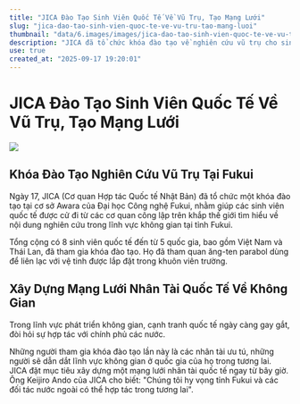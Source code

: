 ```yaml
---
title: "JICA Đào Tạo Sinh Viên Quốc Tế Về Vũ Trụ, Tạo Mạng Lưới"
slug: "jica-dao-tao-sinh-vien-quoc-te-ve-vu-tru-tao-mang-luoi"
thumbnail: "data/6.images/images/jica-dao-tao-sinh-vien-quoc-te-ve-vu-tru-tao-mang-luoi.webp"
description: "JICA đã tổ chức khóa đào tạo về nghiên cứu vũ trụ cho sinh viên quốc tế tại Đại học Công nghệ Fukui, nhằm xây dựng mạng lưới nhân tài quốc tế trong lĩnh vực này. Nhiều sinh viên Việt Nam cũng tham gia."
use: true
created_at: "2025-09-17 19:20:01"
---
```


# JICA Đào Tạo Sinh Viên Quốc Tế Về Vũ Trụ, Tạo Mạng Lưới

![](/images/20250917-90013965-ftb-000-2-view.webp)

## Khóa Đào Tạo Nghiên Cứu Vũ Trụ Tại Fukui

Ngày 17, JICA (Cơ quan Hợp tác Quốc tế Nhật Bản) đã tổ chức một khóa đào tạo tại cơ sở Awara của Đại học Công nghệ Fukui, nhằm giúp các sinh viên quốc tế được cử đi từ các cơ quan công lập trên khắp thế giới tìm hiểu về nội dung nghiên cứu trong lĩnh vực không gian tại tỉnh Fukui.

Tổng cộng có 8 sinh viên quốc tế đến từ 5 quốc gia, bao gồm Việt Nam và Thái Lan, đã tham gia khóa đào tạo. Họ đã tham quan ăng-ten parabol dùng để liên lạc với vệ tinh được lắp đặt trong khuôn viên trường.

## Xây Dựng Mạng Lưới Nhân Tài Quốc Tế Về Không Gian

Trong lĩnh vực phát triển không gian, cạnh tranh quốc tế ngày càng gay gắt, đòi hỏi sự hợp tác với chính phủ các nước.

Những người tham gia khóa đào tạo lần này là các nhân tài ưu tú, những người sẽ dẫn dắt lĩnh vực không gian ở quốc gia của họ trong tương lai. JICA đặt mục tiêu xây dựng một mạng lưới nhân tài quốc tế ngay từ bây giờ. Ông Keijiro Ando của JICA cho biết: "Chúng tôi hy vọng tỉnh Fukui và các đối tác nước ngoài có thể hợp tác trong tương lai".